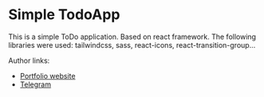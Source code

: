 # Simple TodoApp

This is a simple ToDo application. Based on react framework. The following libraries were used: tailwindcss, sass, react-icons, react-transition-group...

Author links:

- [Portfolio website](https://yegormurunov.gq)
- [Telegram](https://t.me/yegerchill)
